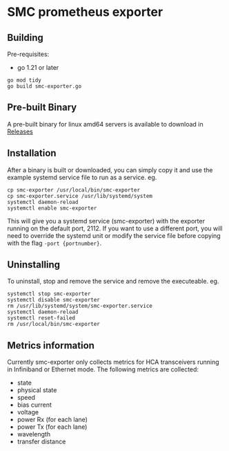 # SMC prometheus exporter
## Building
Pre-requisites:
- go 1.21 or later
```
go mod tidy
go build smc-exporter.go
```
## Pre-built Binary
A pre-built binary for linux amd64 servers is available to download in [Releases](https://github.com/smc-public/smc-exporter/releases)

## Installation
After a binary is built or downloaded, you can simply copy it and use the example systemd service file to run as a service. eg.
```
cp smc-exporter /usr/local/bin/smc-exporter
cp smc-exporter.service /usr/lib/systemd/system
systemctl daemon-reload
systemctl enable smc-exporter
```
This will give you a systemd service (smc-exporter) with the exporter running on the default port, 2112. If you want to use a different port, you will need to override the systemd unit or modify the service file before copying with the flag `-port {portnumber}`. 
## Uninstalling
To uninstall, stop and remove the service and remove the executeable.  eg.
```
systemctl stop smc-exporter
systemctl disable smc-exporter
rm /usr/lib/systemd/system/smc-exporter.service
systemctl daemon-reload
systemctl reset-failed
rm /usr/local/bin/smc-exporter
```

## Metrics information
Currently smc-exporter only collects metrics for HCA transceivers running in Infiniband or Ethernet mode. The following metrics are collected:
- state
- physical state
- speed
- bias current
- voltage
- power Rx (for each lane)
- power Tx (for each lane)
- wavelength
- transfer distance
